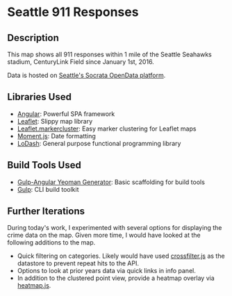 # Seattle 911 Responses

## Description

This map shows all 911 responses within 1 mile of the Seattle Seahawks stadium, CenturyLink Field since January 1st, 2016.

Data is hosted on [Seattle's Socrata OpenData platform](https://data.seattle.gov/Public-Safety/Seattle-Police-Department-911-Incident-Response/3k2p-39jp).

## Libraries Used

- [Angular](https://angularjs.org/): Powerful SPA framework
- [Leaflet](http://leafletjs.com): Slippy map library
- [Leaflet.markercluster](https://github.com/Leaflet/Leaflet.markercluster): Easy marker clustering for Leaflet maps
- [Moment.js](http://momentjs.com/): Date formatting
- [LoDash](https://lodash.com/): General purpose functional programming library

## Build Tools Used

- [Gulp-Angular Yeoman Generator](https://github.com/Swiip/generator-gulp-angular): Basic scaffolding for build tools
- [Gulp](http://gulpjs.com/): CLI build toolkit

## Further Iterations

During today's work, I experimented with several options for displaying the crime data on the map. Given more time, I would have looked at the following additions to the map.

- Quick filtering on categories. Likely would have used [crossfilter.js](http://square.github.io/crossfilter/) as the datastore to prevent repeat hits to the API.
- Options to look at prior years data via quick links in info panel.
- In addition to the clustered point view, provide a heatmap overlay via [heatmap.js](http://www.patrick-wied.at/static/heatmapjs/).